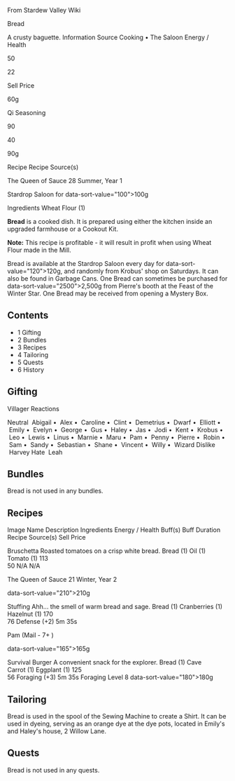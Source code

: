 From Stardew Valley Wiki

Bread

A crusty baguette. Information Source Cooking • The Saloon Energy / Health

50

22

Sell Price

60g

Qi Seasoning

90

40

90g

Recipe Recipe Source(s)

The Queen of Sauce 28 Summer, Year 1

Stardrop Saloon for data-sort-value="100"&gt;100g

Ingredients Wheat Flour (1)

**Bread** is a cooked dish. It is prepared using either the kitchen inside an upgraded farmhouse or a Cookout Kit.

**Note:** This recipe is profitable - it will result in profit when using Wheat Flour made in the Mill.

Bread is available at the Stardrop Saloon every day for data-sort-value="120"&gt;120g, and randomly from Krobus' shop on Saturdays. It can also be found in Garbage Cans. One Bread can sometimes be purchased for data-sort-value="2500"&gt;2,500g from Pierre's booth at the Feast of the Winter Star. One Bread may be received from opening a Mystery Box.

## Contents

- 1 Gifting
- 2 Bundles
- 3 Recipes
- 4 Tailoring
- 5 Quests
- 6 History

## Gifting

Villager Reactions

Neutral  Abigail •  Alex •  Caroline •  Clint •  Demetrius •  Dwarf •  Elliott •  Emily •  Evelyn •  George •  Gus •  Haley •  Jas •  Jodi •  Kent •  Krobus •  Leo •  Lewis •  Linus •  Marnie •  Maru •  Pam •  Penny •  Pierre •  Robin •  Sam •  Sandy •  Sebastian •  Shane •  Vincent •  Willy •  Wizard Dislike  Harvey Hate  Leah

## Bundles

Bread is not used in any bundles.

## Recipes

Image Name Description Ingredients Energy / Health Buff(s) Buff Duration Recipe Source(s) Sell Price

Bruschetta Roasted tomatoes on a crisp white bread. Bread (1) Oil (1) Tomato (1) 113  
50 N/A N/A

The Queen of Sauce 21 Winter, Year 2

data-sort-value="210"&gt;210g

Stuffing Ahh... the smell of warm bread and sage. Bread (1) Cranberries (1) Hazelnut (1) 170  
76 Defense (+2) 5m 35s

Pam (Mail - 7+ )

data-sort-value="165"&gt;165g

Survival Burger A convenient snack for the explorer. Bread (1) Cave Carrot (1) Eggplant (1) 125  
56 Foraging (+3) 5m 35s Foraging Level 8 data-sort-value="180"&gt;180g

## Tailoring

Bread is used in the spool of the Sewing Machine to create a Shirt. It can be used in dyeing, serving as an orange dye at the dye pots, located in Emily's and Haley's house, 2 Willow Lane.

## Quests

Bread is not used in any quests.
